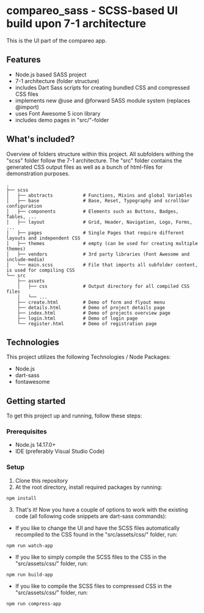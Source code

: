 # compareo_sass - SCSS-based UI build upon 7-1 architecture

This is the UI part of the compareo app.

## Features

- Node.js based SASS project
- 7-1 architecture (folder structure)
- includes Dart Sass scripts for creating bundled CSS and compressed CSS files
- implements new @use and @forward SASS module system (replaces @import)
- uses Font Awesome 5 icon library
- includes demo pages in "src/"-folder

## What's included?
Overview of folders structure within this project. All subfolders withing the "scss" folder follow the 7-1 architecture. The "src" folder contains the generated CSS output files as well as a bunch of html-files for demonstration purposes.

    .
    ├── scss
    │   ├── abstracts           # Functions, Mixins and global Variables
    │   ├── base                # Base, Reset, Typography and scrollbar configuration
    │   ├── components          # Elements such as Buttons, Badges, Tables, ...
    │   ├── layout              # Grid, Header, Navigation, Logo, Forms, ... 
    │   ├── pages               # Single Pages that require different layouts and independent CSS
    │   ├── themes              # empty (can be used for creating multiple themes)
    │   ├── vendors             # 3rd party libraries (Font Awesome and include-media)
    │   └── main.scss           # File that imports all subfolder content, is used for compiling CSS
    └── src
        ├── assets
        │   ├── css             # Output directory for all compiled CSS files 
        │   └── ...
        ├── create.html         # Demo of form and flyout menu
        ├── details.html        # Demo of project details page
        ├── index.html          # Demo of projects overview page
        ├── login.html          # Demo of login page
        └── register.html       # Demo of registration page

## Technologies

This project utilizes the following Technologies / Node Packages:
- Node.js
- dart-sass
- fontawesome

## Getting started

To get this project up and running, follow these steps:

### Prerequisites

- Node.js 14.17.0+
- IDE (preferably Visual Studio Code)

### Setup

1. Clone this repository
2. At the root directory, install required packages by running:

```
npm install
```

3. That's it! Now you have a couple of options to work with the existing code (all following code snippets are dart-sass commands):

- If you like to change the UI and have the SCSS files automatically recompiled to the CSS found in the "src/assets/css/" folder, run:

```
npm run watch-app
```

- If you like to simply compile the SCSS files to the CSS in the "src/assets/css/" folder, run:

```
npm run build-app
```

- If you like to compile the SCSS files to compressed CSS in the "src/assets/css/" folder, run:

```
npm run compress-app
```